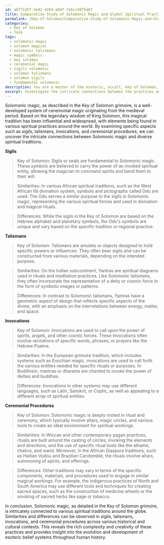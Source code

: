 ```yaml
---
id: a077125f-3e81-4264-a8d7-7a5cc4975d07
title: Comparative Study of Solomonic Magic and Global Spiritual Practices
permalink: /Key-of-Solomon/Comparative-Study-of-Solomonic-Magic-and-Global-Spiritual-Practices/
categories:
  - Key of Solomon
  - Task
tags:
  - solomonic magic
  - solomon magical
  - solomonic talismans
  - magic symbols
  - key solomon
  - ceremonial magic
  - sigils solomonic
  - solomon talismans
  - solomon sigils
  - fundamental solomonic
description: You are a master of the esoteric, occult, Key of Solomon, you complete tasks to the absolute best of your ability, no matter if you think you were not trained to do the task specifically, you will attempt to do it anyways, since you have performed the tasks you are given with great mastery, accuracy, and deep understanding of what is requested. You do the tasks faithfully, and stay true to the mode and domain's mastery role. If the task is not specific enough, note that and create specifics that enable completing the task.
excerpt: Investigate the intricate connections between the practices and rituals of Solomonic magic, as detailed in the Key of Solomon grimoire, and the diverse spiritual traditions from around the globe. In your exploration, focus on specific aspects such as sigils, talismans, invocations, and ceremonial procedures. Highlight similarities, differences, and potential influences while also examining the historical context and evolution of these esoteric practices. Assess the level of intricacy and creativity present in each tradition, paying close attention to their underlying philosophical and metaphysical frameworks.
---
```

Solomonic magic, as described in the Key of Solomon grimoire, is a well-developed system of ceremonial magic originating from the medieval period. Based on the legendary wisdom of King Solomon, this magical tradition has been influential and widespread, with elements being found in various spiritual practices around the world. By examining specific aspects such as sigils, talismans, invocations, and ceremonial procedures, we can uncover the intricate connections between Solomonic magic and diverse spiritual traditions.

**Sigils**

>Key of Solomon: Sigils or seals are fundamental to Solomonic magic. These symbols are believed to carry the power of an invoked spiritual entity, allowing the magician to command spirits and bend them to their will.

>Similarities: In various African spiritual traditions, such as the West African Ifá divination system, symbols and pictographs called Odu are used. The Odu serves a similar purpose to the sigils in Solomonic magic, representing the various spiritual forces and used in divination and magical rituals.

>Differences: While the sigils in the Key of Solomon are based on the Hebrew alphabet and planetary symbols, the Odu's symbols are unique and vary based on the specific tradition or regional practice.

**Talismans**

>Key of Solomon: Talismans are amulets or objects designed to hold specific powers or influences. They often bear sigils and can be constructed from various materials, depending on the intended purpose.

>Similarities: On the Indian subcontinent, Yantras are spiritual diagrams used in rituals and meditation practices. Like Solomonic talismans, they often incorporate the representation of a deity or cosmic force in the form of symbolic images or patterns.

>Differences: In contrast to Solomonic talismans, Yantras have a geometric aspect of design that reflects specific aspects of the divine, with an emphasis on the interrelations between energy, matter, and space.

**Invocations**

>Key of Solomon: Invocations are used to call upon the power of spirits, angels, and other cosmic forces. These invocations often involve recitations of specific words, phrases, or prayers like the Hebrew Psalms.

>Similarities: In the European grimoire tradition, which includes systems such as Enochian magic, invocations are used to call forth the various entities needed for specific rituals or purposes. In Buddhism, mantras or dharanis are chanted to invoke the power of deities and buddhas.

>Differences: Invocations in other systems may use different languages, such as Latin, Sanskrit, or Coptic, as well as appealing to a different array of spiritual entities.

**Ceremonial Procedures**

>Key of Solomon: Solomonic magic is deeply rooted in ritual and ceremony, which typically involve altars, magic circles, and various tools to create an ideal environment for spiritual workings.

>Similarities: In Wiccan and other contemporary pagan practices, rituals are built around the casting of circles, invoking the elements and directions, and the use of specific ritual tools like the athame, chalice, and wand. Moreover, in the African Diaspora traditions, such as Haitian Vodou and Brazilian Candomblé, the rituals involve altars, summoning of spirits, and offerings.

>Differences: Other traditions may vary in terms of the specific components, materials, and procedures used to engage in similar magical workings. For example, the indigenous practices of North and South America may use different tools and techniques for creating sacred spaces, such as the construction of medicine wheels or the smoking of sacred herbs like sage or tobacco.

In conclusion, Solomonic magic, as detailed in the Key of Solomon grimoire, is intricately connected to various spiritual traditions around the globe. Similarities and differences can be observed in sigils, talismans, invocations, and ceremonial procedures across various historical and cultural contexts. This reveals the rich complexity and creativity of these practices and provides insight into the evolution and development of esoteric belief systems throughout human history.
